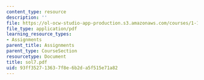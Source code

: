 ```yaml
---
content_type: resource
description: ''
file: https://ol-ocw-studio-app-production.s3.amazonaws.com/courses/1-124j-foundations-of-software-engineering-fall-2000/93ff352713637f8e6b2da5f515e71a82_sol7.pdf
file_type: application/pdf
learning_resource_types:
- Assignments
parent_title: Assignments
parent_type: CourseSection
resourcetype: Document
title: sol7.pdf
uid: 93ff3527-1363-7f8e-6b2d-a5f515e71a82
---
```

